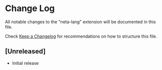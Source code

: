 # Change Log

All notable changes to the "neta-lang" extension will be documented in this file.

Check [Keep a Changelog](http://keepachangelog.com/) for recommendations on how to structure this file.

## [Unreleased]

- Initial release